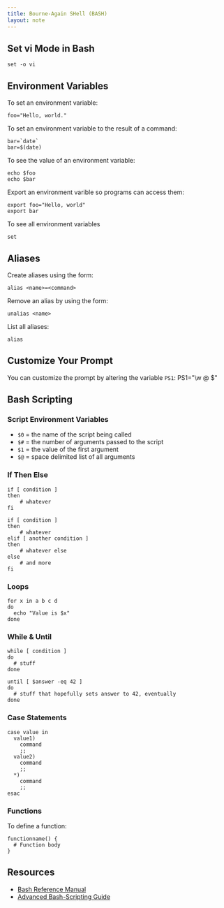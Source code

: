 ```yaml
---
title: Bourne-Again SHell (BASH)
layout: note
---
```


## Set vi Mode in Bash

    set -o vi

## Environment Variables

To set an environment variable:

    foo="Hello, world."

To set an environment variable to the result of a command:

    bar=`date`
    bar=$(date)

To see the value of an environment variable:

    echo $foo
    echo $bar

Export an environment varible so programs can access them:

    export foo="Hello, world"
    export bar

To see all environment variables

    set

## Aliases

Create aliases using the form:

    alias <name>=<command>

Remove an alias by using the form:

    unalias <name>

List all aliases:

    alias

## Customize Your Prompt

You can customize the prompt by altering the variable `PS1`:
    PS1="\w \@ \$"

## Bash Scripting

### Script Environment Variables

* `$0` = the name of the script being called
* `$#` = the number of arguments passed to the script
* `$1` = the value of the first argument
* `$@` = space delimited list of all arguments

### If Then Else

    if [ condition ]
    then
        # whatever
    fi

    if [ condition ]
    then
        # whatever
    elif [ another condition ]
    then
        # whatever else
    else
        # and more
    fi

### Loops

    for x in a b c d
    do
      echo "Value is $x"
    done

### While & Until

    while [ condition ]
    do
      # stuff
    done

    until [ $answer -eq 42 ]
    do
      # stuff that hopefully sets answer to 42, eventually
    done

### Case Statements

    case value in
      value1)
        command
        ;;
      value2)
        command
        ;;
      *)
        command
        ;;
    esac

### Functions

To define a function:

    functionname() {
      # Function body
    }

## Resources

* [Bash Reference Manual](http://www.gnu.org/software/bash/manual/bashref.html)
* [Advanced Bash-Scripting Guide](http://www.tldp.org/LDP/abs/html/index.html)

